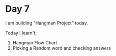 # Day 7
I am building "Hangman Project" today.

Today I learn't;
1. Hangman Flow Chart
2. Picking a Random word and checking answers